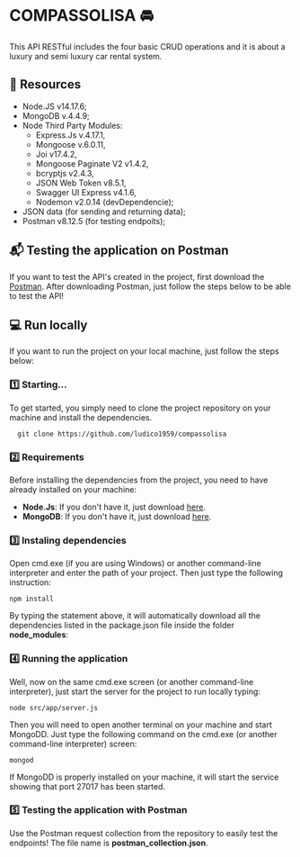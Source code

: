 # COMPASSOLISA 🚘

This API RESTful includes the four basic CRUD operations and it is about a luxury and semi luxury car rental system.

## 💾 Resources

- Node.JS v14.17.6;
- MongoDB v.4.4.9;
- Node Third Party Modules:
  - Express.Js v.4.17.1,
  - Mongoose v.6.0.11,
  - Joi v17.4.2,
  - Mongoose Paginate V2 v1.4.2,
  - bcryptjs v2.4.3,
  - JSON Web Token v8.5.1,
  - Swagger UI Express v4.1.6,
  - Nodemon v2.0.14 (devDependencie); 
- JSON data (for sending and returning data);
- Postman v8.12.5 (for testing endpoits);


## 📬 Testing the application on Postman

If you want to test the API's created in the project, first download the [Postman](https://www.postman.com/downloads/).
After downloading Postman, just follow the steps below to
be able to test the API!

## 💻 Run locally

If you want to run the project on your local machine, just follow the steps below:

### 1️⃣ Starting...

To get started, you simply need to clone the project repository on your machine and install the dependencies.

```
  git clone https://github.com/ludico1959/compassolisa
```

### 2️⃣ Requirements

Before installing the dependencies from the project, you need to have already installed on your machine:

* **Node.Js**: If you don't have it, just download [here](https://nodejs.org/en/download/).
* **MongoDB**: If you don't have it, just download [here](https://www.mongodb.com/try/download/community).

### 3️⃣ Instaling dependencies

Open cmd.exe (if you are using Windows) or another command-line interpreter and enter the path of your project. Then just type the following instruction: 

```
npm install
```

By typing the statement above, it will automatically download all the dependencies listed in the package.json file inside the folder **node_modules**:


### 4️⃣ Running the application

Well, now on the same cmd.exe screen (or another command-line interpreter), just start the server for the project to run locally typing:

```
node src/app/server.js
```

Then you will need to open another terminal on your machine and start MongoDD. Just type the following command on the cmd.exe (or another command-line interpreter) screen:

```
mongod
```

If MongoDD is properly installed on your machine, it will start the service showing that port 27017 has been started.

### 5️⃣ Testing the application with Postman
Use the Postman request collection from the repository to easily test the endpoints!
The file name is **postman_collection.json**.

